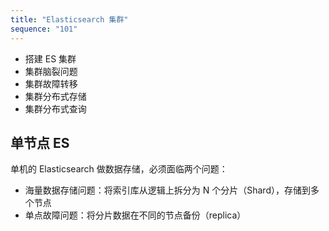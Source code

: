 ```yaml
---
title: "Elasticsearch 集群"
sequence: "101"
---
```


- 搭建 ES 集群
- 集群脑裂问题
- 集群故障转移
- 集群分布式存储
- 集群分布式查询

## 单节点 ES

单机的 Elasticsearch 做数据存储，必须面临两个问题：

- 海量数据存储问题：将索引库从逻辑上拆分为 N 个分片（Shard），存储到多个节点
- 单点故障问题：将分片数据在不同的节点备份（replica）




